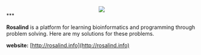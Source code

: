 <div style="text-align: center"><img src="http://rosalind.info/static/img/logo.png?v=1560257990"></div>
***

**Rosalind** is a platform for learning bioinformatics and programming through problem solving. Here are my solutions for these problems.

**website:** [http://rosalind.info](http://rosalind.info)






